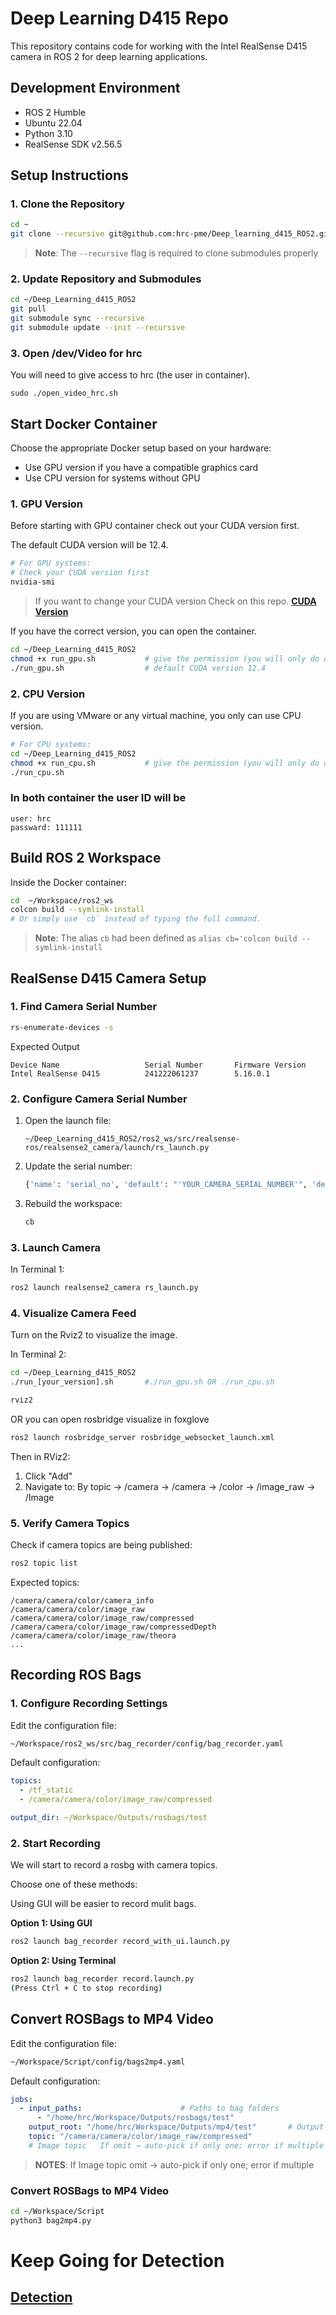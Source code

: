 # Deep Learning D415 Repo

This repository contains code for working with the Intel RealSense D415 camera in ROS 2 for deep learning applications.

## Development Environment

- ROS 2 Humble
- Ubuntu 22.04
- Python 3.10
- RealSense SDK v2.56.5

## Setup Instructions

### 1. Clone the Repository

```bash
cd ~
git clone --recursive git@github.com:hrc-pme/Deep_learning_d415_ROS2.git
```

> **Note**: The `--recursive` flag is required to clone submodules properly

### 2. Update Repository and Submodules

```bash
cd ~/Deep_Learning_d415_ROS2
git pull
git submodule sync --recursive
git submodule update --init --recursive
```

### 3. Open /dev/Video for hrc
You will need to give access to hrc (the user in container).

```
sudo ./open_video_hrc.sh
```


## Start Docker Container

Choose the appropriate Docker setup based on your hardware:
- Use GPU version if you have a compatible graphics card
- Use CPU version for systems without GPU

### 1. GPU Version
 Before starting with GPU container check out your CUDA version first.

The default CUDA version will be 12.4.

```bash
# For GPU systems:
# Check your CUDA version first
nvidia-smi
```
> If you want to change your CUDA version Check on this repo. **[CUDA Version](https://github.com/hrc-pme/Deep_learning_d415_ROS2/blob/main/Tutorial/DockerImage.md#wrong-pytorch-gpu-version)**

If you have the correct version, you can open the container.

```bash
cd ~/Deep_Learning_d415_ROS2
chmod +x run_gpu.sh           # give the permission (you will only do one time)
./run_gpu.sh                  # default CUDA version 12.4
```

### 2. CPU Version
If you are using VMware or any virtual machine, you only can use CPU version.
```bash
# For CPU systems:
cd ~/Deep_Learning_d415_ROS2
chmod +x run_cpu.sh           # give the permission (you will only do one time)
./run_cpu.sh
```
### In both container the user ID will be 
```
user: hrc 
passward: 111111
```


## Build ROS 2 Workspace

Inside the Docker container:

```bash
cd  ~/Workspace/ros2_ws
colcon build --symlink-install
# Or simply use `cb` instead of typing the full command.
```
> **Note**: The alias `cb` had been defined as
`alias cb='colcon build --symlink-install`

## RealSense D415 Camera Setup

### 1. Find Camera Serial Number
```bash
rs-enumerate-devices -s
```
Expected Output
```
Device Name                   Serial Number       Firmware Version
Intel RealSense D415          241222061237        5.16.0.1
```

### 2. Configure Camera Serial Number
1. Open the launch file:
   ```
   ~/Deep_Learning_d415_ROS2/ros2_ws/src/realsense-ros/realsense2_camera/launch/rs_launch.py
   ```
2. Update the serial number:
   ```python
   {'name': 'serial_no', 'default': "'YOUR_CAMERA_SERIAL_NUMBER'", 'description': 'choose device by serial number'},
   ```
3. Rebuild the workspace:
   ```bash
   cb
   ```

### 3. Launch Camera

In Terminal 1:
```bash
ros2 launch realsense2_camera rs_launch.py
```

### 4. Visualize Camera Feed
Turn on the Rviz2 to visualize the image.

In Terminal 2:
```bash
cd ~/Deep_Learning_d415_ROS2
./run_[your_version].sh       #./run_gpu.sh OR ./run_cpu.sh 

rviz2
```
OR you can open rosbridge visualize in foxglove
```bash
ros2 launch rosbridge_server rosbridge_websocket_launch.xml
```


Then in RViz2:
1. Click "Add"
2. Navigate to: By topic → /camera → /camera → /color → /image_raw → /Image

### 5. Verify Camera Topics

Check if camera topics are being published:
```bash
ros2 topic list
```

Expected topics:
```
/camera/camera/color/camera_info
/camera/camera/color/image_raw
/camera/camera/color/image_raw/compressed
/camera/camera/color/image_raw/compressedDepth
/camera/camera/color/image_raw/theora
...
```

## Recording ROS Bags

### 1. Configure Recording Settings

Edit the configuration file:
```bash
~/Workspace/ros2_ws/src/bag_recorder/config/bag_recorder.yaml
```

Default configuration:
```yaml
topics:
  - /tf_static
  - /camera/camera/color/image_raw/compressed

output_dir: ~/Workspace/Outputs/rosbags/test
```

### 2. Start Recording
We will start to record a rosbg with camera topics.

Choose one of these methods:

Using GUI will be easier to record mulit bags.  

**Option 1: Using GUI**
```bash
ros2 launch bag_recorder record_with_ui.launch.py
```

**Option 2: Using Terminal**
```bash
ros2 launch bag_recorder record.launch.py
(Press Ctrl + C to stop recording)
```

## Convert ROSBags to MP4 Video
Edit the configuration file:
```bash
~/Workspace/Script/config/bags2mp4.yaml
```
Default configuration:
```yaml
jobs:
  - input_paths:                      # Paths to bag folders
      - "/home/hrc/Workspace/Outputs/rosbags/test"
    output_root: "/home/hrc/Workspace/Outputs/mp4/test"       # Output MP4 folder
    topic: "/camera/camera/color/image_raw/compressed"   
    # Image topic   If omit → auto-pick if only one; error if multiple
```  
> **NOTES**: If Image topic omit → auto-pick if only one; error if multiple

### Convert ROSBags to MP4 Video

```bash
cd ~/Workspace/Script
python3 bag2mp4.py
```
# Keep Going for Detection

## [Detection](https://github.com/hrc-pme/Deep_learning_d415_ROS2/blob/main/Tutorial/maskrcnn.md)
